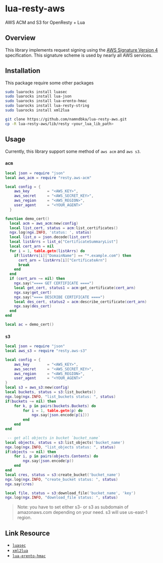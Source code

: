 # lua-resty-aws
AWS ACM and S3 for OpenResty + Lua

## Overview
This library implements request signing using the [AWS Signature Version 4](https://docs.aws.amazon.com/general/latest/gr/signature-version-4.html) specification. This signature scheme is used by nearly all AWS services.

## Installation

This package require some other packages

```bash
sudo luarocks install luasec
sudo luarocks install lua-json
sudo luarocks install lua-erento-hmac
sudo luarocks install lua-resty-string
sudo luarocks install xml2lua

git clone https://github.com/namndbka/lua-resty-aws.git
cp -R lua-resty-aws/lib/resty <your_lua_lib_path>
```

## Usage

Currently, this library support some method of `aws acm` and `aws s3`.

### `acm`

```lua
local json = require "json"
local aws_acm = require "resty.aws-acm"

local config = {
    aws_key        = "<AWS_KEY>",
    aws_secret     = "<AWS_SECRET_KEY>",
    aws_region     = "<AWS_REGION>",
    user_agent     = "<YOUR_AGENT>"
  }

function demo_cert()
  local acm = aws_acm:new(config)
  local list_cert, status = acm:list_certificates()
  ngx.log(ngx.INFO, 'status: ', status)
  local list_o = json.decode(list_cert)
  local listArrs = list_o["CertificateSummaryList"]
  local cert_arn = nil
  for i = 1, table.getn(listArrs) do 
    if(listArrs[i]["DomainName"] == "*.example.com") then
      cert_arn = listArrs[i]["CertificateArn"]
      break
    end
  end
  if (cert_arn ~= nil) then
    ngx.say("==== GET CERTIFICATE ====")
    local get_cert, status1 = acm:get_certificate(cert_arn)
    ngx.say(get_cert)
    ngx.say("==== DESCRIBE CERTIFICATE ====")
    local des_cert, status2 = acm:describe_certificate(cert_arn)
    ngx.say(des_cert)
  end
end

local ac = demo_cert()
```

### `s3`

```lua
local json = require "json"
local aws_s3 = require "resty.aws-s3"

local config = {
    aws_key        = "<AWS_KEY>",
    aws_secret     = "<AWS_SECRET_KEY>",
    aws_region     = "<AWS_REGION>",
    user_agent     = "<YOUR_AGENT>"
}
local s3 = aws_s3:new(config)
local buckets, status = s3:list_buckets()
ngx.log(ngx.INFO, "list_buckets status: ", status)
if(buckets ~= nil) then
    for k, p in pairs(buckets.Buckets) do
        for i = 1, table.getn(p) do
            ngx.say(json.encode(p[i]))
        end
    end
end

 -- get all objects in bucket `bucket_name`
local objects, status = s3:list_objects('bucket_name')
ngx.log(ngx.INFO, "list_objects status: ", status)
if(objects ~= nil) then
    for i, p in pairs(objects.Contents) do
        ngx.say(json.encode(p))
    end
end
local cres, status = s3:create_bucket('bucket_name')
ngx.log(ngx.INFO, "create_bucket status: ", status)
ngx.say(cres)

local file, status = s3:download_file('bucket_name', 'key')
ngx.log(ngx.INFO, "download_file status: ", status)
```

> Note: you have to set either s3-<region> or s3 as subdomain of amazonaws.com depending on your need. s3 will use us-east-1 region.

## Link Resource
- [`luasec`](https://github.com/brunoos/luasec)
- [`xml2lua`](https://github.com/manoelcampos/xml2lua)
- [`lua-erento-hmac`](https://github.com/LuaDist2/lua-erento-hmac)